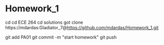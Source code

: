 # Homework_1
cd
cd ECE 264
cd solutions
got clone https://mdardas:Gladiator_7@https://github.com/mdardas/Homework_1.git

git add PA01
git commit -m "start homework"
git push
